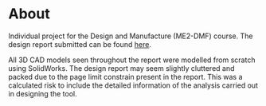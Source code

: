 # About 
Individual project for the Design and Manufacture (ME2-DMF) course. The design report submitted can be found [here](https://github.com/limbryan/hand-tool/blob/master/ME2%20Individual%20Hand%20Tool%20Design%20Report%20-%20Bryan%20Lim.pdf).

All 3D CAD models seen throughout the report were modelled from scratch using SolidWorks. The design report may seem slightly cluttered and packed due to the page limit constrain present in the report. This was a calculated risk to include the detailed information of the analysis carried out in designing the tool.

